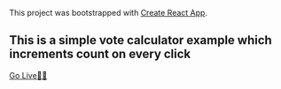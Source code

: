 
This project was bootstrapped with [Create React App](https://github.com/facebook/create-react-app).


<h2>This is a simple vote calculator example which increments count on every click</h2>




<p>
  <a class="btn btn-primary " target="_blank" href="https://basic-voting.netlify.app/" role="button">Go Live🐱‍🏍</a>
  
</p>



